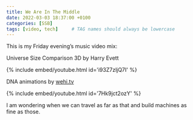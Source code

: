 ```yaml
---
title: We Are In The Middle
date: 2022-03-03 18:37:00 +0100
categories: [SSB]
tags: [video, tech]     # TAG names should always be lowercase
---
```




This is my Friday evening’s music video mix:

Universe Size Comparison 3D by Harry Evett

{% include embed/youtube.html id='i93Z7zljQ7I' %}

DNA animations by [wehi.tv](http://wehi.tv)

{% include embed/youtube.html id='7Hk9jct2ozY' %}

I am wondering when we can travel as far as that and build machines as fine as those.
